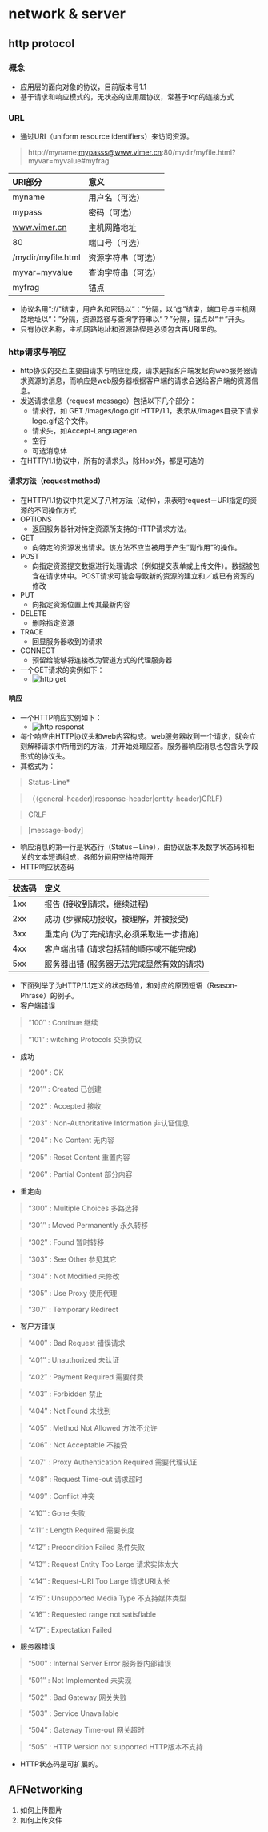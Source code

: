 # network & server
## http protocol
### 概念
* 应用层的面向对象的协议，目前版本号1.1
* 基于请求和响应模式的，无状态的应用层协议，常基于tcp的连接方式

### URL
* 通过URI（uniform resource identifiers）来访问资源。

> http://myname:mypasss@www.vimer.cn:80/mydir/myfile.html?myvar=myvalue#myfrag

| URI部分        | 意义             |
| :------------- | :--------------- |
| myname         | 用户名（可选）   |
| mypass         | 密码（可选）     |
| www.vimer.cn   | 主机网路地址     |
| 80             | 端口号（可选）   |
| /mydir/myfile.html | 资源字符串（可选） |
| myvar=myvalue  | 查询字符串（可选）|
| myfrag         | 锚点             |

* 协议名用“://"结束，用户名和密码以“：”分隔，以“@”结束，端口号与主机网路地址以“：”分隔，资源路径与查询字符串以“？”分隔，锚点以“＃”开头。
* 只有协议名称，主机网路地址和资源路径是必须包含再URI里的。

### http请求与响应
* http协议的交互主要由请求与响应组成，请求是指客户端发起向web服务器请求资源的消息，而响应是web服务器根据客户端的请求会送给客户端的资源信息。
* 发送请求信息（request message）包括以下几个部分：
  * 请求行，如 GET /images/logo.gif HTTP/1.1，表示从/images目录下请求logo.gif这个文件。
  * 请求头，如Accept-Language:en
  * 空行
  * 可选消息体
* 在HTTP/1.1协议中，所有的请求头，除Host外，都是可选的

#### 请求方法（request method）
* 在HTTP/1.1协议中共定义了八种方法（动作），来表明request－URI指定的资源的不同操作方式
* OPTIONS
  * 返回服务器针对特定资源所支持的HTTP请求方法。
* GET
  * 向特定的资源发出请求。该方法不应当被用于产生“副作用”的操作。
* POST
  * 向指定资源提交数据进行处理请求（例如提交表单或上传文件）。数据被包含在请求体中。POST请求可能会导致新的资源的建立和／或已有资源的修改
* PUT
  * 向指定资源位置上传其最新内容
* DELETE
  * 删除指定资源
* TRACE
  * 回显服务器收到的请求
* CONNECT
  * 预留给能够将连接改为管道方式的代理服务器
* 一个GET请求的实例如下：
  * ![http get](/resource/network/getRequest.bmp)
#### 响应
* 一个HTTP响应实例如下：
  * ![http responst](/resource/network/httpResponse.bmp)
* 每个响应由HTTP协议头和web内容构成。web服务器收到一个请求，就会立刻解释请求中所用到的方法，并开始处理应答。服务器响应消息也包含头字段形式的协议头。
* 其格式为：

> Status-Line*

> （（general-header)|response-header|entity-header)CRLF)

> CRLF

> [message-body]

* 响应消息的第一行是状态行（Status－Line），由协议版本及数字状态码和相关的文本短语组成，各部分间用空格符隔开
* HTTP响应状态码

| 状态码 |                            定义 |
| :----- | :------------------------------ |
| 1xx    | 报告 (接收到请求，继续进程)    |
| 2xx    | 成功 (步骤成功接收，被理解，并被接受) |
| 3xx    | 重定向 (为了完成请求,必须采取进一步措施) |
| 4xx    | 客户端出错 (请求包括错的顺序或不能完成) |
| 5xx    | 服务器出错 (服务器无法完成显然有效的请求) |

* 下面列举了为HTTP/1.1定义的状态码值，和对应的原因短语（Reason-Phrase）的例子。
* 客户端错误

> “100″ : Continue  继续

> “101″ : witching Protocols  交换协议

*  成功

> “200″ : OK

> “201″ : Created 已创建

> “202″ : Accepted 接收

> “203″ : Non-Authoritative Information 非认证信息

> “204″ : No Content 无内容

> “205″ : Reset Content 重置内容

> “206″ : Partial Content 部分内容

*  重定向

> “300″ : Multiple Choices 多路选择

> “301″ : Moved Permanently  永久转移

> “302″ : Found 暂时转移

> “303″ : See Other 参见其它

> “304″ : Not Modified 未修改

> “305″ : Use Proxy 使用代理

> “307″ : Temporary Redirect

* 客户方错误

> “400″ : Bad Request 错误请求

> “401″ : Unauthorized 未认证

> “402″ : Payment Required 需要付费

> “403″ : Forbidden 禁止

> “404″ : Not Found 未找到

> “405″ : Method Not Allowed 方法不允许

> “406″ : Not Acceptable 不接受

> “407″ : Proxy Authentication Required 需要代理认证

> “408″ : Request Time-out 请求超时

> “409″ : Conflict 冲突

> “410″ : Gone 失败

> “411″ : Length Required 需要长度

> “412″ : Precondition Failed 条件失败

> “413″ : Request Entity Too Large 请求实体太大

> “414″ : Request-URI Too Large 请求URI太长

> “415″ : Unsupported Media Type 不支持媒体类型

> “416″ : Requested range not satisfiable

> “417″ : Expectation Failed

*  服务器错误

> “500″ : Internal Server Error 服务器内部错误

> “501″ : Not Implemented 未实现

> “502″ : Bad Gateway 网关失败

> “503″ : Service Unavailable

> “504″ : Gateway Time-out 网关超时

> “505″ : HTTP Version not supported  HTTP版本不支持

* HTTP状态码是可扩展的。


## AFNetworking
1. 如何上传图片
2. 如何上传文件


